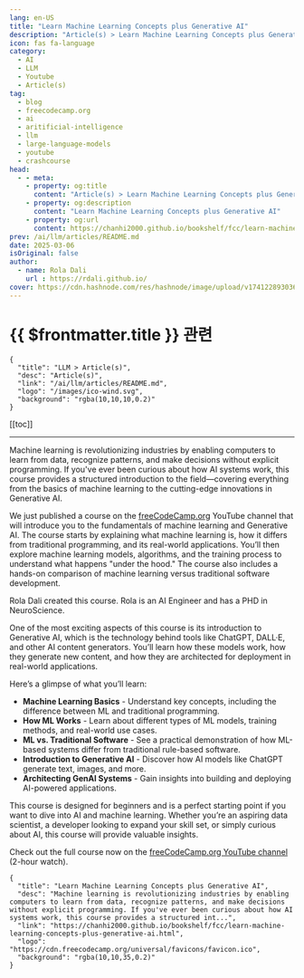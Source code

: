 ```yaml
---
lang: en-US
title: "Learn Machine Learning Concepts plus Generative AI"
description: "Article(s) > Learn Machine Learning Concepts plus Generative AI"
icon: fas fa-language
category:
  - AI
  - LLM
  - Youtube
  - Article(s)
tag:
  - blog
  - freecodecamp.org
  - ai
  - aritificial-intelligence
  - llm
  - large-language-models
  - youtube
  - crashcourse
head:
  - - meta:
    - property: og:title
      content: "Article(s) > Learn Machine Learning Concepts plus Generative AI"
    - property: og:description
      content: "Learn Machine Learning Concepts plus Generative AI"
    - property: og:url
      content: https://chanhi2000.github.io/bookshelf/fcc/learn-machine-learning-concepts-plus-generative-ai.html
prev: /ai/llm/articles/README.md
date: 2025-03-06
isOriginal: false
author:
  - name: Rola Dali
    url : https://rdali.github.io/
cover: https://cdn.hashnode.com/res/hashnode/image/upload/v1741228930362/5c9e0d40-e79d-4aba-970c-ea5949a92b92.png
---
```


# {{ $frontmatter.title }} 관련

```component VPCard
{
  "title": "LLM > Article(s)",
  "desc": "Article(s)",
  "link": "/ai/llm/articles/README.md",
  "logo": "/images/ico-wind.svg",
  "background": "rgba(10,10,10,0.2)"
}
```

[[toc]]

---

<SiteInfo
  name="Learn Machine Learning Concepts plus Generative AI"
  desc="Machine learning is revolutionizing industries by enabling computers to learn from data, recognize patterns, and make decisions without explicit programming. If you've ever been curious about how AI systems work, this course provides a structured int..."
  url="https://freecodecamp.org/news/learn-machine-learning-concepts-plus-generative-ai"
  logo="https://cdn.freecodecamp.org/universal/favicons/favicon.ico"
  preview="https://cdn.hashnode.com/res/hashnode/image/upload/v1741228930362/5c9e0d40-e79d-4aba-970c-ea5949a92b92.png"/>

Machine learning is revolutionizing industries by enabling computers to learn from data, recognize patterns, and make decisions without explicit programming. If you've ever been curious about how AI systems work, this course provides a structured introduction to the field—covering everything from the basics of machine learning to the cutting-edge innovations in Generative AI.

We just published a course on the [<VPIcon icon="fa-brands fa-free-code-camp"/>freeCodeCamp.org](http://freeCodeCamp.org) YouTube channel that will introduce you to the fundamentals of machine learning and Generative AI. The course starts by explaining what machine learning is, how it differs from traditional programming, and its real-world applications. You’ll then explore machine learning models, algorithms, and the training process to understand what happens "under the hood." The course also includes a hands-on comparison of machine learning versus traditional software development.

Rola Dali created this course. Rola is an AI Engineer and has a PHD in NeuroScience.

One of the most exciting aspects of this course is its introduction to Generative AI, which is the technology behind tools like ChatGPT, DALL·E, and other AI content generators. You’ll learn how these models work, how they generate new content, and how they are architected for deployment in real-world applications.

Here’s a glimpse of what you’ll learn:

- **Machine Learning Basics** - Understand key concepts, including the difference between ML and traditional programming.
- **How ML Works** - Learn about different types of ML models, training methods, and real-world use cases.
- **ML vs. Traditional Software** - See a practical demonstration of how ML-based systems differ from traditional rule-based software.
- **Introduction to Generative AI** - Discover how AI models like ChatGPT generate text, images, and more.
- **Architecting GenAI Systems** - Gain insights into building and deploying AI-powered applications.

This course is designed for beginners and is a perfect starting point if you want to dive into AI and machine learning. Whether you’re an aspiring data scientist, a developer looking to expand your skill set, or simply curious about AI, this course will provide valuable insights.

Check out the full course now on the [<VPIcon icon="fa-brands fa-youtube"/>freeCodeCamp.org YouTube channel](https://youtu.be/tmB5JIX3Lxk) (2-hour watch).

<VidStack src="youtube/tmB5JIX3Lxk" />

<!-- TODO: add ARTICLE CARD -->
```component VPCard
{
  "title": "Learn Machine Learning Concepts plus Generative AI",
  "desc": "Machine learning is revolutionizing industries by enabling computers to learn from data, recognize patterns, and make decisions without explicit programming. If you've ever been curious about how AI systems work, this course provides a structured int...",
  "link": "https://chanhi2000.github.io/bookshelf/fcc/learn-machine-learning-concepts-plus-generative-ai.html",
  "logo": "https://cdn.freecodecamp.org/universal/favicons/favicon.ico",
  "background": "rgba(10,10,35,0.2)"
}
```
